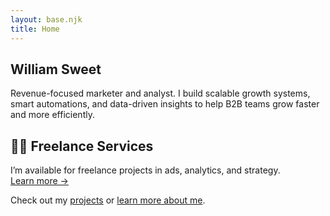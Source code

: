 ```yaml
---
layout: base.njk
title: Home
---
```

<section class="section has-text-centered">
  <h1 class="title is-2">William Sweet</h1>
  <p class="subtitle is-5 has-text-grey-dark">Revenue-focused marketer and analyst. I build scalable growth systems, smart automations, and data-driven insights to help B2B teams grow faster and more efficiently.</p>
</section>

<section class="section has-background-light">
  <div class="container has-text-centered">
    <h2 class="title is-4 mb-4">🧑‍💻 Freelance Services</h2>
    <p class="subtitle is-6 has-text-grey-dark">I’m available for freelance projects in ads, analytics, and strategy. <br><a href="/freelance" class="has-text-info">Learn more →</a></p>
  </div>
</section>

<section class="section has-text-centered">
  <p class="is-size-5 has-text-weight-bold">Check out my <a href="/projects/" class="has-text-info">projects</a> or <a href="/about/" class="has-text-info">learn more about me</a>.</p>
</section>